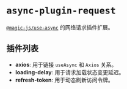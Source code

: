 # `async-plugin-request`

[`@magic-js/use-async`](https://github.com/l246804/use-async) 的网络请求插件扩展。

## 插件列表

- **axios**: 用于链接 `useAsync` 和 `Axios` 关系。
- **loading-delay**: 用于请求加载状态变更延迟。
- **refresh-token**: 用于动态刷新访问令牌。
